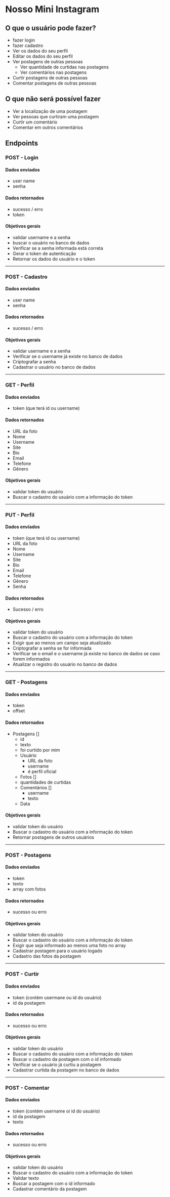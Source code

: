 # Nosso Mini Instagram


## O que o usuário pode fazer?

- fazer login
- fazer cadastro
- Ver os dados do seu perfil
- Editar os dados do seu perfil
- Ver postagens de outras pessoas
    - Ver quantidade de curtidas nas postagens
    - Ver comentários nas postagens
- Curtir postagens de outras pessoas
- Comentar postagens de outras pessoas  

## O que não será possível fazer

- Ver a localização de uma postagem
- Ver pessoas que curtiram uma postagem 
- Curtir um comentário
- Comentar em outros comentários

## Endpoints

### POST - Login

#### Dados enviados
- user name
- senha

#### Dados retornados
- sucesso / erro
- token

#### Objetivos gerais
- validar username e a senha
- buscar o usuário no banco de dados
- Verificar se a senha informada está correta
- Gerar o token de autenticação 
- Retornar os dados do usuário e o token 

---

### POST - Cadastro

#### Dados enviados
- user name
- senha
#### Dados retornados
- sucesso / erro

#### Objetivos gerais
- validar username e a senha
- Verificar se o username já existe no banco de dados
- Criptografar a senha 
- Cadastrar o usuário no banco de dados 


---

### GET - Perfil

#### Dados enviados
- token (que terá id ou username)

#### Dados retornados
- URL da foto
- Nome
- Username 
- Site
- Bio
- Email
- Telefone
- Gênero

#### Objetivos gerais
- validar token do usuário
- Buscar o cadastro do usuário com a informação do token 

---

### PUT - Perfil

#### Dados enviados
- token (que terá id ou username)
- URL da foto
- Nome
- Username 
- Site
- Bio
- Email
- Telefone
- Gênero
- Senha

#### Dados retornados
- Sucesso / erro

#### Objetivos gerais
- validar token do usuário
- Buscar o cadastro do usuário com a informação do token
- Exigir que ao menos um campo seja atualizado
- Criptografar a senha se for informada 
- Verificar se o email e o username já existe no banco de dados se caso forem informados
- Atualizar o registro do usuário no banco de dados 

---

### GET - Postagens

#### Dados enviados
- token
- offset 

#### Dados retornados

- Postagens [] 
    - id
    - texto
    - foi curtido por mim
    - Usuário
        - URL da foto
        - username
        - é perfil oficial
    - Fotos [] 
    - quantidades de curtidas
    - Comentários [] 
        - username
        - texto
    - Data

#### Objetivos gerais
- validar token do usuário
- Buscar o cadastro do usuário com a informação do token
- Retornar postagens de outros usuários

---

### POST - Postagens

#### Dados enviados
- token
- texto
- array com fotos 

#### Dados retornados

- sucesso ou erro

#### Objetivos gerais
- validar token do usuário
- Buscar o cadastro do usuário com a informação do token
- Exigir que seja informado ao menos uma foto no array
- Cadastrar postagem para o usuário logado
- Cadastro das fotos da postagem

---

### POST - Curtir

#### Dados enviados
- token (contém usermane ou id do usuário)
- id da postagem

#### Dados retornados
- sucesso ou erro

#### Objetivos gerais
- validar token do usuário
- Buscar o cadastro do usuário com a informação do token
- Buscar o cadastro da postagem com o id informado
- Verificar se o usuário já curtiu a postagem
- Cadastrar curtida da postagem no banco de dados

---

### POST - Comentar

#### Dados enviados
- token (contém username oi id do usuário)
- id da postagem 
- texto

#### Dados retornados
- sucesso ou erro

#### Objetivos gerais
- validar token do usuário
- Buscar o cadastro do usuário com a informação do token
- Validar texto
- Buscar a postagem com o id informado
- Cadastrar comentário da postagem
